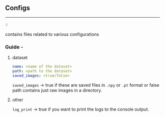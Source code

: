 ## Configs

---

<aside>
💡

contains files related to various configurations

</aside>

### Guide -

1. dataset
    
    ```yaml
    name: <name of the dataset>
    path: <path to the dataset>
    saved_images: <true/false>
    ```

    
    `saved_images` → true if these are saved files in `.npy` or `.pt` format or  false path contains just raw images in a directory.

4. other

    `log_print` → true if you want to print the logs to the console output. 